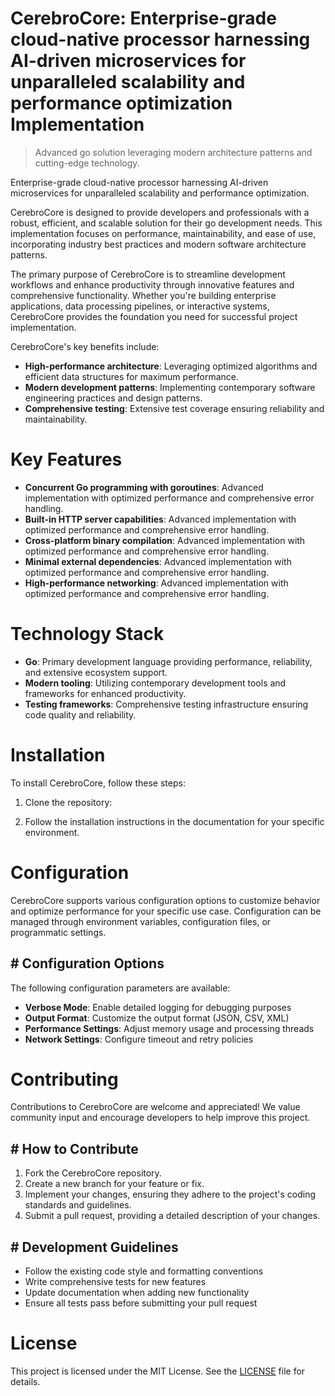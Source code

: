 <!-- fallback_CerebroCore_20250802203742_40216 -->

# CerebroCore: Enterprise-grade cloud-native processor harnessing AI-driven microservices for unparalleled scalability and performance optimization Implementation
> Advanced go solution leveraging modern architecture patterns and cutting-edge technology.

Enterprise-grade cloud-native processor harnessing AI-driven microservices for unparalleled scalability and performance optimization.

CerebroCore is designed to provide developers and professionals with a robust, efficient, and scalable solution for their go development needs. This implementation focuses on performance, maintainability, and ease of use, incorporating industry best practices and modern software architecture patterns.

The primary purpose of CerebroCore is to streamline development workflows and enhance productivity through innovative features and comprehensive functionality. Whether you're building enterprise applications, data processing pipelines, or interactive systems, CerebroCore provides the foundation you need for successful project implementation.

CerebroCore's key benefits include:

* **High-performance architecture**: Leveraging optimized algorithms and efficient data structures for maximum performance.
* **Modern development patterns**: Implementing contemporary software engineering practices and design patterns.
* **Comprehensive testing**: Extensive test coverage ensuring reliability and maintainability.

# Key Features

* **Concurrent Go programming with goroutines**: Advanced implementation with optimized performance and comprehensive error handling.
* **Built-in HTTP server capabilities**: Advanced implementation with optimized performance and comprehensive error handling.
* **Cross-platform binary compilation**: Advanced implementation with optimized performance and comprehensive error handling.
* **Minimal external dependencies**: Advanced implementation with optimized performance and comprehensive error handling.
* **High-performance networking**: Advanced implementation with optimized performance and comprehensive error handling.

# Technology Stack

* **Go**: Primary development language providing performance, reliability, and extensive ecosystem support.
* **Modern tooling**: Utilizing contemporary development tools and frameworks for enhanced productivity.
* **Testing frameworks**: Comprehensive testing infrastructure ensuring code quality and reliability.

# Installation

To install CerebroCore, follow these steps:

1. Clone the repository:


2. Follow the installation instructions in the documentation for your specific environment.

# Configuration

CerebroCore supports various configuration options to customize behavior and optimize performance for your specific use case. Configuration can be managed through environment variables, configuration files, or programmatic settings.

## # Configuration Options

The following configuration parameters are available:

* **Verbose Mode**: Enable detailed logging for debugging purposes
* **Output Format**: Customize the output format (JSON, CSV, XML)
* **Performance Settings**: Adjust memory usage and processing threads
* **Network Settings**: Configure timeout and retry policies

# Contributing

Contributions to CerebroCore are welcome and appreciated! We value community input and encourage developers to help improve this project.

## # How to Contribute

1. Fork the CerebroCore repository.
2. Create a new branch for your feature or fix.
3. Implement your changes, ensuring they adhere to the project's coding standards and guidelines.
4. Submit a pull request, providing a detailed description of your changes.

## # Development Guidelines

* Follow the existing code style and formatting conventions
* Write comprehensive tests for new features
* Update documentation when adding new functionality
* Ensure all tests pass before submitting your pull request

# License

This project is licensed under the MIT License. See the [LICENSE](https://github.com/cerenyilmazjinx/CerebroCore/blob/main/LICENSE) file for details.
